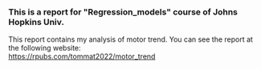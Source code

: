 ### This is a report for "Regression_models" course of Johns Hopkins Univ. 
 This report contains my analysis of motor trend. You can see the report at the following website:  
 https://rpubs.com/tommat2022/motor_trend
